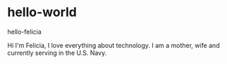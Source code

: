 # hello-world
hello-felicia

Hi I'm Felicia, I love everything about technology. 
I am a mother, wife and currently serving in the U.S. Navy.
